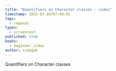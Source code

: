```yaml
---
title: "Quantifiers on Character classes - video"
timestamp: 2015-07-16T07:00:01
tags:
  - regexes
types:
  - screencast
published: true
books:
  - beginner_video
author: szabgab
---
```



Quantifiers on Character classes


<slidecast file="beginner-perl/quantifiers-on-character-classes" youtube="zWNwiygbpDQ" />
